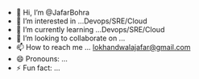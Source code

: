 - 👋 Hi, I’m @JafarBohra
- 👀 I’m interested in ...Devops/SRE/Cloud
- 🌱 I’m currently learning ...Devops/SRE/Cloud
- 💞️ I’m looking to collaborate on ...
- 📫 How to reach me ... lokhandwalajafar@gmail.com
- 😄 Pronouns: ...
- ⚡ Fun fact: ...

<!---
JafarBohra/JafarBohra is a ✨ special ✨ repository because its `README.md` (this file) appears on your GitHub profile.
You can click the Preview link to take a look at your changes.
--->
